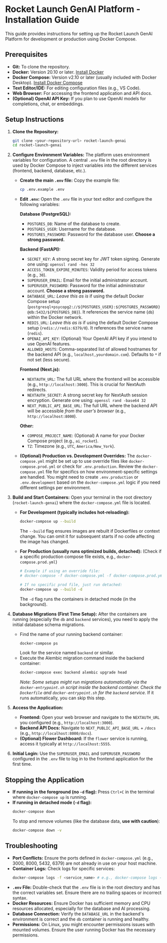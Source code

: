 # Rocket Launch GenAI Platform - Installation Guide

This guide provides instructions for setting up the Rocket Launch GenAI Platform for development or production using Docker Compose.

## Prerequisites

- **Git:** To clone the repository.
- **Docker:** Version 20.10 or later. [Install Docker](https://docs.docker.com/get-docker/)
- **Docker Compose:** Version v2.10 or later (usually included with Docker Desktop). [Install Docker Compose](https://docs.docker.com/compose/install/)
- **Text Editor/IDE:** For editing configuration files (e.g., VS Code).
- **Web Browser:** For accessing the frontend application and API docs.
- **(Optional) OpenAI API Key:** If you plan to use OpenAI models for completions, chat, or embeddings.

## Setup Instructions

1.  **Clone the Repository:**
    ```bash
    git clone <your-repository-url> rocket-launch-genai
    cd rocket-launch-genai
    ```

2.  **Configure Environment Variables:**
    The platform uses environment variables for configuration. A central `.env` file in the root directory is used by Docker Compose to inject variables into the different services (frontend, backend, database, etc.).

    -   **Create the main `.env` file:**
        Copy the example file:
        ```bash
        cp .env.example .env
        ```
    -   **Edit `.env`:**
        Open the `.env` file in your text editor and configure the following variables:

        **Database (PostgreSQL):**
        - `POSTGRES_DB`: Name of the database to create.
        - `POSTGRES_USER`: Username for the database.
        - `POSTGRES_PASSWORD`: Password for the database user. **Choose a strong password.**

        **Backend (FastAPI):**
        - `SECRET_KEY`: A strong secret key for JWT token signing. Generate one using: `openssl rand -hex 32`
        - `ACCESS_TOKEN_EXPIRE_MINUTES`: Validity period for access tokens (e.g., `30`).
        - `SUPERUSER_EMAIL`: Email for the initial administrator account.
        - `SUPERUSER_PASSWORD`: Password for the initial administrator account. **Choose a strong password.**
        - `DATABASE_URL`: *Leave this as is* if using the default Docker Compose setup (`postgresql+psycopg2://${POSTGRES_USER}:${POSTGRES_PASSWORD}@db:5432/${POSTGRES_DB}`). It references the service name (`db`) within the Docker network.
        - `REDIS_URL`: *Leave this as is* if using the default Docker Compose setup (`redis://redis:6379/0`). It references the service name (`redis`).
        - `OPENAI_API_KEY`: (Optional) Your OpenAI API key if you intend to use OpenAI features.
        - `ALLOWED_HOSTS`: Comma-separated list of allowed hostnames for the backend API (e.g., `localhost,yourdomain.com`). Defaults to `*` if not set (less secure).

        **Frontend (Next.js):**
        - `NEXTAUTH_URL`: The full URL where the frontend will be accessible (e.g., `http://localhost:3000`). This is crucial for NextAuth redirects.
        - `NEXTAUTH_SECRET`: A strong secret key for NextAuth session encryption. Generate one using: `openssl rand -base64 32`
        - `NEXT_PUBLIC_API_BASE_URL`: The full URL where the backend API will be accessible *from the user's browser* (e.g., `http://localhost:8000`).

        **Other:**
        - `COMPOSE_PROJECT_NAME`: (Optional) A name for your Docker Compose project (e.g., `ai_rocket`).
        - `TZ`: Timezone (e.g., `UTC`, `America/New_York`).

    -   **(Optional) Production vs. Development Overrides:**
        The `docker-compose.yml` might be set up to use override files like `docker-compose.prod.yml` or check for `.env.production`. Review the `docker-compose.yml` file for specifics on how environment-specific settings are handled.
        You might need to create `.env.production` or `.env.development` based on the `docker-compose.yml` logic if you need different settings per environment.

3.  **Build and Start Containers:**
    Open your terminal in the root directory (`rocket-launch-genai`) where the `docker-compose.yml` file is located.

    -   **For Development (typically includes hot-reloading):**
        ```bash
        docker-compose up --build
        ```
        The `--build` flag ensures images are rebuilt if Dockerfiles or context change. You can omit it for subsequent starts if no code affecting the image has changed.

    -   **For Production (usually runs optimized builds, detached):**
        (Check if a specific production compose file exists, e.g., `docker-compose.prod.yml`)
        ```bash
        # Example if using an override file:
        # docker-compose -f docker-compose.yml -f docker-compose.prod.yml up --build -d

        # If no specific prod file, just run detached:
        docker-compose up --build -d
        ```
        The `-d` flag runs the containers in detached mode (in the background).

4.  **Database Migrations (First Time Setup):**
    After the containers are running (especially the `db` and `backend` services), you need to apply the initial database schema migrations.

    -   Find the name of your running backend container:
        ```bash
        docker-compose ps
        ```
        Look for the service named `backend` or similar.
    -   Execute the Alembic migration command inside the backend container:
        ```bash
        docker-compose exec backend alembic upgrade head
        ```
        *Note: Some setups might run migrations automatically via the `docker-entrypoint.sh` script inside the backend container. Check the `Dockerfile` and `docker-entrypoint.sh` for the `backend` service.* If it runs automatically, you can skip this step.

5.  **Access the Application:**

    -   **Frontend:** Open your web browser and navigate to the `NEXTAUTH_URL` you configured (e.g., `http://localhost:3000`).
    -   **Backend API Docs:** Navigate to `NEXT_PUBLIC_API_BASE_URL` + `/docs` (e.g., `http://localhost:8000/docs`).
    -   **(Optional) Flower Dashboard:** If the `flower` service is running, access it typically at `http://localhost:5555`.

6.  **Initial Login:**
    Use the `SUPERUSER_EMAIL` and `SUPERUSER_PASSWORD` configured in the `.env` file to log in to the frontend application for the first time.

## Stopping the Application

-   **If running in the foreground (no `-d` flag):** Press `Ctrl+C` in the terminal where `docker-compose up` is running.
-   **If running in detached mode (`-d` flag):**
    ```bash
    docker-compose down
    ```
    To stop and remove volumes (like the database data, **use with caution**):
    ```bash
    docker-compose down -v
    ```

## Troubleshooting

-   **Port Conflicts:** Ensure the ports defined in `docker-compose.yml` (e.g., 3000, 8000, 5432, 6379) are not already in use on your host machine.
-   **Container Logs:** Check logs for specific services:
    ```bash
    docker-compose logs -f <service_name> # e.g., docker-compose logs -f backend
    ```
-   **`.env` File:** Double-check that the `.env` file is in the root directory and has the correct variables set. Ensure there are no trailing spaces or incorrect syntax.
-   **Docker Resources:** Ensure Docker has sufficient memory and CPU resources allocated, especially for the database and AI processing.
-   **Database Connection:** Verify the `DATABASE_URL` in the backend's environment is correct and the `db` container is running and healthy.
-   **Permissions:** On Linux, you might encounter permissions issues with mounted volumes. Ensure the user running Docker has the necessary permissions. 